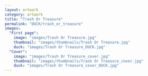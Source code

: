 ```yaml
---
layout: artwork
category: artwork
title: "Trash Or Treasure"
permalink: "DUCK/trash_or_treasure"
images:
  "First page":
    image: "images/Trash Or Treasure.jpg"
    thumbnail: "images/thumbnails/Trash Or Treasure.jpg"
    duck: "images/Trash Or Treasure_DUCK.jpg"
  "Cover":
    image: "images/Trash Or Treasure_cover.jpg"
    thumbnail: "images/thumbnails/Trash Or Treasure_cover.jpg"
    duck: "images/Trash Or Treasure_cover_DUCK.jpg"
---
```

